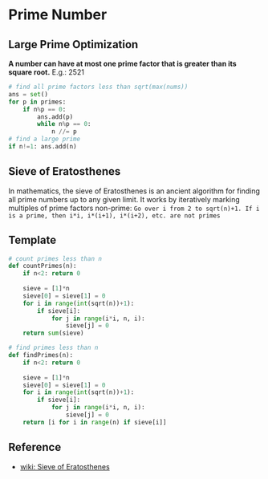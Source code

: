 # Prime Number

## Large Prime Optimization

**A number can have at most one prime factor that is greater than its square root.** E.g.: 2521

``` py
# find all prime factors less than sqrt(max(nums))
ans = set()
for p in primes:
    if n%p == 0:
        ans.add(p)
        while n%p == 0:
            n //= p
# find a large prime
if n!=1: ans.add(n)
```

## Sieve of Eratosthenes

In mathematics, the sieve of Eratosthenes is an ancient algorithm for finding all prime numbers up to any given limit.
It works by iteratively marking multiples of prime factors non-prime:
    `Go over i from 2 to sqrt(n)+1. If i is a prime, then i*i, i*(i+1), i*(i+2), etc. are not primes`

## Template

```py
# count primes less than n
def countPrimes(n):
    if n<2: return 0
    
    sieve = [1]*n
    sieve[0] = sieve[1] = 0
    for i in range(int(sqrt(n))+1):
        if sieve[i]:
            for j in range(i*i, n, i): 
                sieve[j] = 0
    return sum(sieve)

# find primes less than n
def findPrimes(n):
    if n<2: return 0
    
    sieve = [1]*n
    sieve[0] = sieve[1] = 0
    for i in range(int(sqrt(n))+1):
        if sieve[i]:
            for j in range(i*i, n, i): 
                sieve[j] = 0
    return [i for i in range(n) if sieve[i]]
```

## Reference

- [wiki: Sieve of Eratosthenes](https://en.wikipedia.org/wiki/Sieve_of_Eratosthenes)
